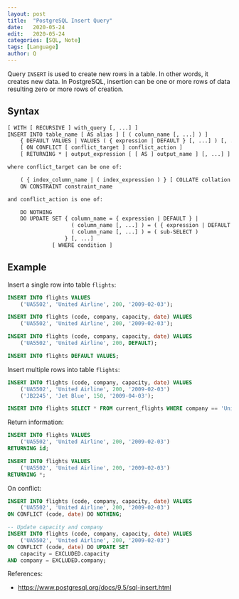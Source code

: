 ```yaml
---
layout: post
title:  "PostgreSQL Insert Query"
date:   2020-05-24
edit:   2020-05-24
categories: [SQL, Note]
tags: [Language]
author: Q
---
```


Query `INSERT` is used to create new rows in a table. In other words, it creates new data. In PostgreSQL, insertion can be one or more rows of data resulting zero or more rows of creation.

## Syntax

```.txt
[ WITH [ RECURSIVE ] with_query [, ...] ]
INSERT INTO table_name [ AS alias ] [ ( column_name [, ...] ) ]
    { DEFAULT VALUES | VALUES ( { expression | DEFAULT } [, ...] ) [, ...] | query }
    [ ON CONFLICT [ conflict_target ] conflict_action ]
    [ RETURNING * | output_expression [ [ AS ] output_name ] [, ...] ]

where conflict_target can be one of:

    ( { index_column_name | ( index_expression ) } [ COLLATE collation ] [ opclass ] [, ...] ) [ WHERE index_predicate ]
    ON CONSTRAINT constraint_name

and conflict_action is one of:

    DO NOTHING
    DO UPDATE SET { column_name = { expression | DEFAULT } |
                    ( column_name [, ...] ) = ( { expression | DEFAULT } [, ...] ) |
                    ( column_name [, ...] ) = ( sub-SELECT )
                  } [, ...]
              [ WHERE condition ]
```

## Example

Insert a single row into table `flights`:

```.sql
INSERT INTO flights VALUES
    ('UA5502', 'United Airline', 200, '2009-02-03');

INSERT INTO flights (code, company, capacity, date) VALUES
    ('UA5502', 'United Airline', 200, '2009-02-03');

INSERT INTO flights (code, company, capacity, date) VALUES
    ('UA5502', 'United Airline', 200, DEFAULT);

INSERT INTO flights DEFAULT VALUES;
```

Insert multiple rows into table `flights`:

```.sql
INSERT INTO flights (code, company, capacity, date) VALUES
    ('UA5502', 'United Airline', 200, '2009-02-03')
    ('JB2245', 'Jet Blue', 150, '2009-04-03');

INSERT INTO flights SELECT * FROM current_flights WHERE company == 'United Airline';
```

Return information:

```.sql
INSERT INTO flights VALUES
    ('UA5502', 'United Airline', 200, '2009-02-03')
RETURNING id;

INSERT INTO flights VALUES
    ('UA5502', 'United Airline', 200, '2009-02-03')
RETURNING *;
```

On conflict:

```.sql
INSERT INTO flights (code, company, capacity, date) VALUES
    ('UA5502', 'United Airline', 200, '2009-02-03')
ON CONFLICT (code, date) DO NOTHING;

-- Update capacity and company
INSERT INTO flights (code, company, capacity, date) VALUES
    ('UA5502', 'United Airline', 200, '2009-02-03')
ON CONFLICT (code, date) DO UPDATE SET
    capacity = EXCLUDED.capacity
AND company = EXCLUDED.company;
```

References:

- <https://www.postgresql.org/docs/9.5/sql-insert.html>